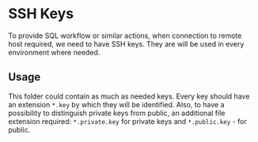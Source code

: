 # SSH Keys

To provide SQL workflow or similar actions, when connection to remote host required, we need to have SSH keys. They are will be used in every environment where needed.

## Usage

This folder could contain as much as needed keys. Every key should have an extension `*.key` by which they will be identified. Also, to have a possibility to distinguish private keys from public, an additional file extension required: `*.private.key` for private keys and `*.public.key` - for public.
